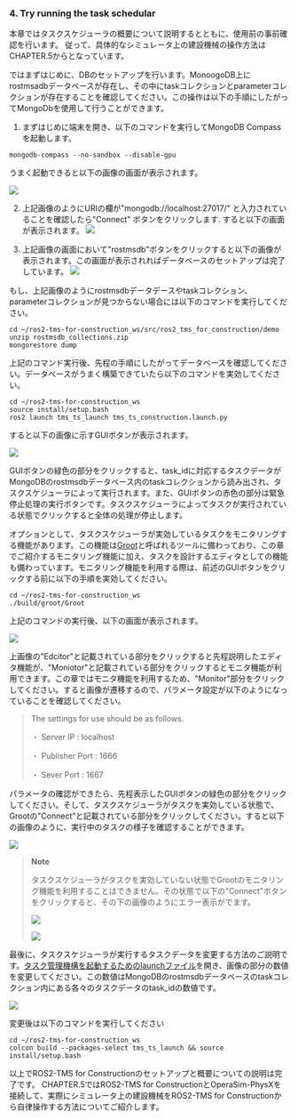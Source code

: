 ### 4. Try running the task schedular

本章ではタスクスケジューラの概要について説明するとともに、使用前の事前確認を行います。
従って、具体的なシミュレータ上の建設機械の操作方法はCHAPTER.5からとなっています。

ではまずはじめに、DBのセットアップを行います。MonoogoDB上にrostmsadbデータベースが存在し、その中にtaskコレクションとparameterコレクションが存在することを確認してください。この操作は以下の手順にしたがってMongoDbを使用して行うことができます。

1. まずはじめに端末を開き、以下のコマンドを実行してMongoDB Compassを起動します。
```
mongodb-compass --no-sandbox --disable-gpu
```
うまく起動できると以下の画像の画面が表示されます。

 ![](docs/procedure_setting_mongodb_1.png)

2. 上記画像のようにURIの欄が"mongodb://localhost:27017/" と入力されていることを確認したら"Connect" ボタンをクリックします. すると以下の画面が表示されます。
![](docs/procedure_setting_mongodb_2.png)

 3. 上記画像の画面において"rostmsdb"ボタンをクリックすると以下の画像が表示されます。この画面が表示されればデータベースのセットアップは完了しています。
![](docs/procedure_setting_mongodb_3.png)

もし、上記画像のようにrostmsdbデータデースやtaskコレクション、parameterコレクションが見つからない場合には以下のコマンドを実行してください。

```
cd ~/ros2-tms-for-construction_ws/src/ros2_tms_for_construction/demo
unzip rostmsdb_collections.zip
mongorestore dump
```

上記のコマンド実行後、先程の手順にしたがってデータベースを確認してください。データベースがうまく構築できていたら以下のコマンドを実効してください。

```
cd ~/ros2-tms-for-construction_ws
source install/setup.bash
ros2 launch tms_ts_launch tms_ts_construction.launch.py
```

すると以下の画像に示すGUIボタンが表示されます。

![](docs/gui_button.png)

GUIボタンの緑色の部分をクリックすると、task_idに対応するタスクデータがMongoDBのrostmsdbデータベース内のtaskコレクションから読み出され、タスクスケジューラによって実行されます。また、GUIボタンの赤色の部分は緊急停止処理の実行ボタンです。タスクスケジューラによってタスクが実行されている状態でクリックすると全体の処理が停止します。

オプションとして、タスクスケジューラが実効しているタスクをモニタリングする機能があります。この機能は[Groot](https://www.behaviortree.dev/groot/)と呼ばれるツールに備わっており、この章でご紹介するモニタリング機能に加え、タスクを設計するエディタとしての機能も備わっています。モニタリング機能を利用する際は、前述のGUIボタンをクリックする前に以下の手順を実効してください。

```
cd ~/ros2-tms-for-construction_ws
./build/groot/Groot
```

上記のコマンドの実行後、以下の画面が表示されます。

![](docs/groot_2.png)

上画像の"Edcitor"と記載されている部分をクリックすると先程説明したエディタ機能が、"Moniotor"と記載されている部分をクリックするとモニタ機能が利用できます。この章ではモニタ機能を利用するため、"Monitor"部分をクリックしてください。すると画像が遷移するので、パラメータ設定が以下のようになっていることを確認してください。


> The settings for use should be as follows.
> 
> ・ Server IP : localhost
> 
> ・ Publisher Port : 1666 
> 
> ・ Sever Port : 1667

パラメータの確認ができたら、先程表示したGUIボタンの緑色の部分をクリックしてください。そして、タスクスケジューラがタスクを実効している状態で、Grootの"Connect”と記載されている部分をクリックしてください。すると以下の画像のように、実行中のタスクの様子を確認することができます。

![](docs/groot.png)

> **Note**
> 
> タスクスケジューラがタスクを実効していない状態でGrootのモニタリング機能を利用することはできません。その状態で以下の"Connect"ボタンをクリックすると、その下の画像のようにエラー表示がでます。
>
>  ![](docs/groot_7.png)
>
>  
>  ![](docs/groot_8.png)

最後に、タスクスケジューラが実行するタスクデータを変更する方法のご説明です。[タスク管理機構を起動するためのlaunchファイル](https://github.com/irvs/ros2_tms_for_construction/blob/main/tms_ts/tms_ts_launch/launch/tms_ts_construction.launch.py)を開き、画像の部分の数値を変更してください。この数値はMongoDBのrostmsdbデータベースのtaskコレクション内にある各々のタスクデータのtask_idの数値です。

![](docs/tms_ts_launch_1.png)

変更後は以下のコマンドを実行してください

```
cd ~/ros2-tms-for-construction_ws
colcon build --packages-select tms_ts_launch && source install/setup.bash
```
以上でROS2-TMS for Constructionのセットアップと概要についての説明は完了です。
CHAPTER.5ではROS2-TMS for ConstructionとOperaSim-PhysXを接続して、実際にシミュレータ上の建設機械をROS2-TMS for Constructionから自律操作する方法についてご紹介します。


